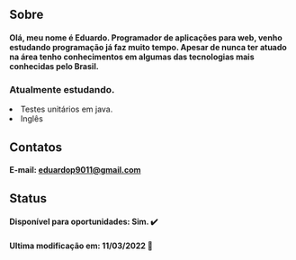 ## Sobre

#### Olá, meu nome é Eduardo. Programador de aplicações para web, venho estudando programação já faz muito tempo. Apesar de nunca ter atuado na área tenho conhecimentos em algumas das tecnologias mais conhecidas pelo Brasil.

### Atualmente estudando.

<li>Testes unitários em java. </li>
<li> Inglês</li>


## Contatos
#### E-mail: eduardop9011@gmail.com

## Status
#### Disponível para oportunidades: Sim. ✔️


#### Ultima modificação em: 11/03/2022 📆
